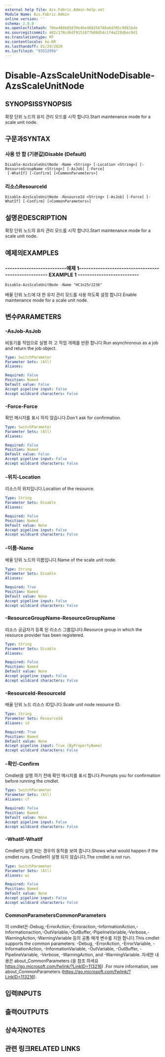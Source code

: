 ```yaml
---
external help file: Azs.Fabric.Admin-help.xml
Module Name: Azs.Fabric.Admin
online version: ''
schema: 2.0.0
ms.openlocfilehash: 70ee408b65839e46e408256780a6d705c9881bde
ms.sourcegitcommit: 4d2c178cd6df9151877b08d54c1f4a228dbec9d1
ms.translationtype: MT
ms.contentlocale: ko-KR
ms.lasthandoff: 01/29/2020
ms.locfileid: "93522956"
---
```

# <span data-ttu-id="b28a3-101">Disable-AzsScaleUnitNode</span><span class="sxs-lookup"><span data-stu-id="b28a3-101">Disable-AzsScaleUnitNode</span></span>

## <span data-ttu-id="b28a3-102">SYNOPSIS</span><span class="sxs-lookup"><span data-stu-id="b28a3-102">SYNOPSIS</span></span>
<span data-ttu-id="b28a3-103">확장 단위 노드의 유지 관리 모드를 시작 합니다.</span><span class="sxs-lookup"><span data-stu-id="b28a3-103">Start maintenance mode for a scale unit node.</span></span>

## <span data-ttu-id="b28a3-104">구문과</span><span class="sxs-lookup"><span data-stu-id="b28a3-104">SYNTAX</span></span>

### <span data-ttu-id="b28a3-105">사용 안 함 (기본값)</span><span class="sxs-lookup"><span data-stu-id="b28a3-105">Disable (Default)</span></span>
```
Disable-AzsScaleUnitNode -Name <String> [-Location <String>] [-ResourceGroupName <String>] [-AsJob] [-Force]
 [-WhatIf] [-Confirm] [<CommonParameters>]
```

### <span data-ttu-id="b28a3-106">리소스</span><span class="sxs-lookup"><span data-stu-id="b28a3-106">ResourceId</span></span>
```
Disable-AzsScaleUnitNode -ResourceId <String> [-AsJob] [-Force] [-WhatIf] [-Confirm] [<CommonParameters>]
```

## <span data-ttu-id="b28a3-107">설명은</span><span class="sxs-lookup"><span data-stu-id="b28a3-107">DESCRIPTION</span></span>
<span data-ttu-id="b28a3-108">확장 단위 노드의 유지 관리 모드를 시작 합니다.</span><span class="sxs-lookup"><span data-stu-id="b28a3-108">Start maintenance mode for a scale unit node.</span></span>

## <span data-ttu-id="b28a3-109">예제의</span><span class="sxs-lookup"><span data-stu-id="b28a3-109">EXAMPLES</span></span>

### <span data-ttu-id="b28a3-110">--------------------------예제 1--------------------------</span><span class="sxs-lookup"><span data-stu-id="b28a3-110">-------------------------- EXAMPLE 1 --------------------------</span></span>
```
Disable-AzsScaleUnitNode -Name "HC1n25r2236"
```

<span data-ttu-id="b28a3-111">배율 단위 노드에 대 한 유지 관리 모드를 사용 하도록 설정 합니다.</span><span class="sxs-lookup"><span data-stu-id="b28a3-111">Enable maintenance mode for a scale unit node.</span></span>

## <span data-ttu-id="b28a3-112">변수</span><span class="sxs-lookup"><span data-stu-id="b28a3-112">PARAMETERS</span></span>

### <span data-ttu-id="b28a3-113">-AsJob</span><span class="sxs-lookup"><span data-stu-id="b28a3-113">-AsJob</span></span>
<span data-ttu-id="b28a3-114">비동기를 작업으로 실행 하 고 작업 개체를 반환 합니다.</span><span class="sxs-lookup"><span data-stu-id="b28a3-114">Run asynchronous as a job and return the job object.</span></span>

```yaml
Type: SwitchParameter
Parameter Sets: (All)
Aliases: 

Required: False
Position: Named
Default value: False
Accept pipeline input: False
Accept wildcard characters: False
```

### <span data-ttu-id="b28a3-115">-Force</span><span class="sxs-lookup"><span data-stu-id="b28a3-115">-Force</span></span>
<span data-ttu-id="b28a3-116">확인 메시지를 표시 하지 않습니다.</span><span class="sxs-lookup"><span data-stu-id="b28a3-116">Don't ask for confirmation.</span></span>

```yaml
Type: SwitchParameter
Parameter Sets: (All)
Aliases: 

Required: False
Position: Named
Default value: False
Accept pipeline input: False
Accept wildcard characters: False
```

### <span data-ttu-id="b28a3-117">-위치</span><span class="sxs-lookup"><span data-stu-id="b28a3-117">-Location</span></span>
<span data-ttu-id="b28a3-118">리소스의 위치입니다.</span><span class="sxs-lookup"><span data-stu-id="b28a3-118">Location of the resource.</span></span>

```yaml
Type: String
Parameter Sets: Disable
Aliases: 

Required: False
Position: Named
Default value: None
Accept pipeline input: False
Accept wildcard characters: False
```

### <span data-ttu-id="b28a3-119">-이름</span><span class="sxs-lookup"><span data-stu-id="b28a3-119">-Name</span></span>
<span data-ttu-id="b28a3-120">배율 단위 노드의 이름입니다.</span><span class="sxs-lookup"><span data-stu-id="b28a3-120">Name of the scale unit node.</span></span>

```yaml
Type: String
Parameter Sets: Disable
Aliases: 

Required: True
Position: Named
Default value: None
Accept pipeline input: False
Accept wildcard characters: False
```

### <span data-ttu-id="b28a3-121">-ResourceGroupName</span><span class="sxs-lookup"><span data-stu-id="b28a3-121">-ResourceGroupName</span></span>
<span data-ttu-id="b28a3-122">리소스 공급자가 등록 된 리소스 그룹입니다.</span><span class="sxs-lookup"><span data-stu-id="b28a3-122">Resource group in which the resource provider has been registered.</span></span>

```yaml
Type: String
Parameter Sets: Disable
Aliases: 

Required: False
Position: Named
Default value: None
Accept pipeline input: False
Accept wildcard characters: False
```

### <span data-ttu-id="b28a3-123">-ResourceId</span><span class="sxs-lookup"><span data-stu-id="b28a3-123">-ResourceId</span></span>
<span data-ttu-id="b28a3-124">배율 단위 노드 리소스 ID입니다.</span><span class="sxs-lookup"><span data-stu-id="b28a3-124">Scale unit node resource ID.</span></span>

```yaml
Type: String
Parameter Sets: ResourceId
Aliases: id

Required: True
Position: Named
Default value: None
Accept pipeline input: True (ByPropertyName)
Accept wildcard characters: False
```

### <span data-ttu-id="b28a3-125">-확인</span><span class="sxs-lookup"><span data-stu-id="b28a3-125">-Confirm</span></span>
<span data-ttu-id="b28a3-126">Cmdlet을 실행 하기 전에 확인 메시지를 표시 합니다.</span><span class="sxs-lookup"><span data-stu-id="b28a3-126">Prompts you for confirmation before running the cmdlet.</span></span>

```yaml
Type: SwitchParameter
Parameter Sets: (All)
Aliases: cf

Required: False
Position: Named
Default value: None
Accept pipeline input: False
Accept wildcard characters: False
```

### <span data-ttu-id="b28a3-127">-WhatIf</span><span class="sxs-lookup"><span data-stu-id="b28a3-127">-WhatIf</span></span>
<span data-ttu-id="b28a3-128">Cmdlet이 실행 되는 경우의 동작을 보여 줍니다.</span><span class="sxs-lookup"><span data-stu-id="b28a3-128">Shows what would happen if the cmdlet runs.</span></span>
<span data-ttu-id="b28a3-129">Cmdlet이 실행 되지 않습니다.</span><span class="sxs-lookup"><span data-stu-id="b28a3-129">The cmdlet is not run.</span></span>

```yaml
Type: SwitchParameter
Parameter Sets: (All)
Aliases: wi

Required: False
Position: Named
Default value: None
Accept pipeline input: False
Accept wildcard characters: False
```

### <span data-ttu-id="b28a3-130">CommonParameters</span><span class="sxs-lookup"><span data-stu-id="b28a3-130">CommonParameters</span></span>
<span data-ttu-id="b28a3-131">이 cmdlet은-Debug,-ErrorAction,-Erroraction,-InformationAction,-Informationaction,-OutVariable,-OutBuffer,-PipelineVariable,-Verbose,-WarningAction,-WarningVariable 등의 공통 매개 변수를 지원 합니다.</span><span class="sxs-lookup"><span data-stu-id="b28a3-131">This cmdlet supports the common parameters: -Debug, -ErrorAction, -ErrorVariable, -InformationAction, -InformationVariable, -OutVariable, -OutBuffer, -PipelineVariable, -Verbose, -WarningAction, and -WarningVariable.</span></span> <span data-ttu-id="b28a3-132">자세한 내용은 about_CommonParameters (을 참조 하세요 https://go.microsoft.com/fwlink/?LinkID=113216) .</span><span class="sxs-lookup"><span data-stu-id="b28a3-132">For more information, see about_CommonParameters (https://go.microsoft.com/fwlink/?LinkID=113216).</span></span>

## <span data-ttu-id="b28a3-133">입력</span><span class="sxs-lookup"><span data-stu-id="b28a3-133">INPUTS</span></span>

## <span data-ttu-id="b28a3-134">출력</span><span class="sxs-lookup"><span data-stu-id="b28a3-134">OUTPUTS</span></span>

## <span data-ttu-id="b28a3-135">상속자</span><span class="sxs-lookup"><span data-stu-id="b28a3-135">NOTES</span></span>

## <span data-ttu-id="b28a3-136">관련 링크</span><span class="sxs-lookup"><span data-stu-id="b28a3-136">RELATED LINKS</span></span>


